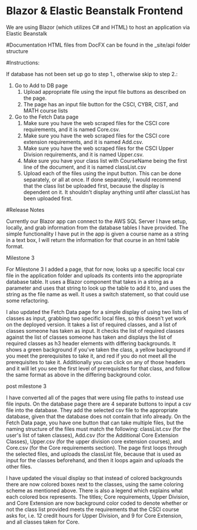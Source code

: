 <h1>Blazor & Elastic Beanstalk Frontend</h1>

<p>We are using Blazor (which utilizes C# and HTML) to host an application via Elastic Beanstalk</p>

<p>#Documentation HTML files from DocFX can be found in the _site/api folder structure<p>

#Instructions:
<p>
If database has not been set up go to step 1., otherwise skip to step 2.:
  <p>
<ol>
  <li> Go to Add to DB page
    <ol>
    <li>Upload appropriate file using the input file buttons as described on the page.</li>
    <li>The page has an input file button for the CSCI, CYBR, CIST, and MATH course lists</li>
    </ol>
  </li>
  <li> Go to the Fetch Data page
    <ol>
     <li>Make sure you have the web scraped files for the CSCI core requirements, and it is named Core.csv. </li>
     <li>Make sure you have the web scraped files for the CSCI core extension requirements, and it is named Add.csv. </li>
     <li>Make sure you have the web scraped files for the CSCI Upper Division requirements, and it is named Upper.csv.</li>
     <li>Make sure you have your class list with CourseName being the first line of the document, and it is named classList.csv</li>
     <li>Upload each of the files using the input button. This can be done separately, or all at once. If done separately, I would recommend that the class list be uploaded first, because the display is dependent on it. It shouldn't display anything until after classList has been uploaded first.</li>
  </ol>
  </li>
</ol>
#Release Notes
<p>Currently our Blazor app can connect to the AWS SQL Server I have setup, locally, and grab information from the database tables I have provided.
The simple functionality I have put in the app is given a course name as a string in a text box, I will return the information for that course in an html table format.</p>

<p>Milestone 3<p>
<p>For Milestone 3 I added a page, that for now, looks up a specific local csv file in the application folder and uploads its contents into the appropriate database table. It uses a Blazor component that takes in a string as a parameter and uses that string to look up the table to add it to, and uses the string as the file name as well. It uses a switch statement, so that could use some refactoring.<p>
<p>I also updated the Fetch Data page for a simple display of using two lists of classes as input, grabbing two specific local files, so this doesn't yet work on the deployed version. It takes a list of required classes, and a list of classes someone has taken as input. It checks the list of required classes against the list of classes someone has taken and displays the list of required classes as h3 header elements with differing backgrounds. It shows a green background if you've taken the class, a yellow background if you meet the prerequisites to take it, and red if you do not meet all the prerequisites to take it. Additionally you can click on any of those headers and it will let you see the first level of prerequisites for that class, and follow the same format as above in the differing background color.<p>

<p>post milestone 3<p>
<p>I have converted all of the pages that were using file paths to instead use file inputs. On the database page there are 4 separate buttons to input a csv file into the database. They add the selected csv file to the appropriate database, given that the database does not contain that info already. On the Fetch Data page, you have one button that can take multiple files, but the naming structure of the files must match the following: classList.csv (for the user's list of taken classes), Add.csv (for the Additional Core Extension Classes), Upper.csv (for the upper division core extension courses), and Core.csv (for the Core requirements section). The page first loops through the selected files, and uploads the classList file, because that is used as input for the classes beforehand, and then it loops again and uploads the other files. <p>
  
<p>I have updated the visual display so that instead of colored backgrounds there are now colored boxes next to the classes, using the same coloring scheme as mentioned above. There is also a legend which explains what each colored box represents. The titles; Core requirements, Upper Division, and Core Extension are now background color coded to denote whether or not the class list provided meets the requirements that the CSCI course asks for, i.e. 12 credit hours for Upper Division, and 9 for Core Extension, and all classes taken for Core.<p>

